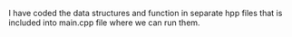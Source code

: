 I have coded the data structures and function in separate hpp files that is included into main.cpp file where we can run them.
